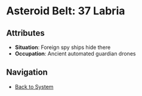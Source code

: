 # Asteroid Belt: 37 Labria

## Attributes
- **Situation**: Foreign spy ships hide there
- **Occupation**: Ancient automated guardian drones


## Navigation
- [Back to System](../system.md)
